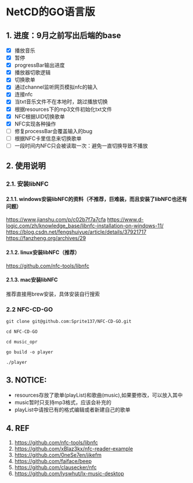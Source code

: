 # NetCD的GO语言版
## 1. 进度：9月之前写出后端的base
- [x] 播放音乐
- [x]  暂停
- [x] progressBar输出进度
- [x]  播放器切歌逻辑
- [x] 切换歌单
- [x] 通过channel监听网页模拟nfc的输入
- [x] 连接nfc
- [x] 当txt音乐文件不在本地时，跳过播放切换
- [x] 根据resources下的mp3文件初始化txt文件
- [x] NFC根据UID切换歌单
- [x] NFC实现各种操作
- [ ] 修复processBar会覆盖输入的bug
- [ ] 根据NFC卡里信息来切换歌单
- [ ] 一段时间内NFC只会被读取一次：避免一直切换导致不播放

## 2. 使用说明
### 2.1. 安装libNFC
 #### 2.1.1. windows安装libNFC的资料（不推荐，巨难装，而且安装了libNFC也还有问题）
https://www.jianshu.com/p/c02b7f7a7cfa
https://www.d-logic.com/zh/knowledge_base/libnfc-installation-on-windows-11/
https://blog.csdn.net/fengshuiyue/article/details/37921717
https://fanzheng.org/archives/29
 #### 2.1.2. linux安装libNFC（推荐）
https://github.com/nfc-tools/libnfc
#### 2.1.3. mac安装libNFC
推荐直接用brew安装，具体安装自行搜索

### 2.2 NFC-CD-GO
```
git clone git@github.com:Sprite137/NFC-CD-GO.git

cd NFC-CD-GO

cd music_opr

go build -o player

./player
```
## 3. NOTICE:
- resources存放了歌单(playList)和歌曲(music),如果要修改，可以放入其中
- music暂时只支持mp3格式，应该会补充的
- playList中请按已有的格式编辑或者新建自己的歌单

## 4. REF
1. https://github.com/nfc-tools/libnfc
2. https://github.com/xBlaz3kx/nfc-reader-example
3. https://github.com/0neSe7en/jikefm
4. https://github.com/faiface/beep
5. https://github.com/clausecker/nfc
6. https://github.com/lyswhut/lx-music-desktop
